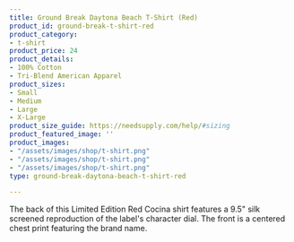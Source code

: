 ```yaml
---
title: Ground Break Daytona Beach T-Shirt (Red)
product_id: ground-break-t-shirt-red
product_category:
- t-shirt
product_price: 24
product_details:
- 100% Cotton
- Tri-Blend American Apparel
product_sizes:
- Small
- Medium
- Large
- X-Large
product_size_guide: https://needsupply.com/help/#sizing
product_featured_image: ''
product_images:
- "/assets/images/shop/t-shirt.png"
- "/assets/images/shop/t-shirt.png"
- "/assets/images/shop/t-shirt.png"
type: ground-break-daytona-beach-t-shirt-red

---
```

The back of this Limited Edition Red Cocina shirt features a 9.5" silk screened reproduction of the label's character dial. The front is a centered chest print featuring the brand name.
